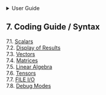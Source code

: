 

<details>

<summary>User Guide</summary>

1. [About](../about/README.md)<br>
2. [License](../license/README.md)<br>
3. [Release Notes](../release-notes/README.md)<br>
4. [Installation](../installation/README.md)<br>
5. [Makefile / Using Mathématiques](../using-mathematiques/README.md)<br>
6. [Code Examples](../examples/README.md)<br>

_7. Coding Guide / Syntax_ 

8. [Benchmarks](../benchmarks/README.md)<br>
9. [Tests](../test/README.md)<br>
10. [New Feature Plans](../feature-schedule/README.md)<br>
11. [Developer Guide](../developer-guide/README.md)<br>


</details>



## 7. Coding Guide / Syntax

7.1. [Scalars](scalar/README.md)<br>
7.2. [Display of Results](display/README.md)<br>
7.3. [Vectors](vector/README.md)<br>
7.4. [Matrices](matrix/README.md)<br>
7.5. [Linear Algebra](linear-algebra/README.md)<br>
7.6. [Tensors](tensor/README.md)<br>
7.7. [FILE I/O](file-io/README.md)<br>
7.8. [Debug Modes](debug/README.md)<br>
